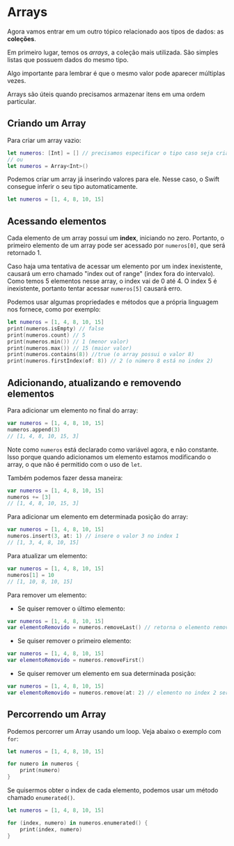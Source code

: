 # Arrays

Agora vamos entrar em um outro tópico relacionado aos tipos de dados: as **coleções**.

Em primeiro lugar, temos os *arrays*, a coleção mais utilizada. São simples listas que possuem dados do mesmo tipo. 

Algo importante para lembrar é que o mesmo valor pode aparecer múltiplas vezes.

Arrays são úteis quando precisamos armazenar itens em uma ordem particular. 

## Criando um Array

Para criar um array vazio:

```swift
let numeros: [Int] = [] // precisamos especificar o tipo caso seja criado um array vazio
// ou
let numeros = Array<Int>()
```

Podemos criar um array já inserindo valores para ele. Nesse caso, o Swift consegue inferir o seu tipo automaticamente.

```swift
let numeros = [1, 4, 8, 10, 15]
```

## Acessando elementos

Cada elemento de um array possui um **index**, iniciando no zero. Portanto, o primeiro elemento de um array pode ser acessado por `numeros[0]`, que será retornado 1. 

Caso haja uma tentativa de acessar um elemento por um index inexistente, causará um erro chamado "index out of range" (index fora do intervalo). Como temos 5 elementos nesse array, o index vai de 0 até 4. O index 5 é inexistente, portanto tentar acessar `numeros[5]` causará erro.

Podemos usar algumas propriedades e métodos que a própria linguagem nos fornece, como por exemplo:

```swift
let numeros = [1, 4, 8, 10, 15]
print(numeros.isEmpty) // false
print(numeros.count) // 5
print(numeros.min()) // 1 (menor valor)
print(numeros.max()) // 15 (maior valor)
print(numeros.contains(8)) //true (o array possui o valor 8)
print(numeros.firstIndex(of: 8)) // 2 (o número 8 está no index 2)
```

## Adicionando, atualizando e removendo elementos

Para adicionar um elemento no final do array:

```swift
var numeros = [1, 4, 8, 10, 15]
numeros.append(3)
// [1, 4, 8, 10, 15, 3]
```

Note como `numeros` está declarado como variável agora, e não constante. Isso porque quando adicionamos um elemento estamos modificando o array, o que não é permitido com o uso de `let`.

Também podemos fazer dessa maneira:

```swift
var numeros = [1, 4, 8, 10, 15]
numeros += [3]
// [1, 4, 8, 10, 15, 3]
```

Para adicionar um elemento em determinada posição do array:

```swift
var numeros = [1, 4, 8, 10, 15]
numeros.insert(3, at: 1) // insere o valor 3 no index 1
// [1, 3, 4, 8, 10, 15]
```

Para atualizar um elemento:

```swift
var numeros = [1, 4, 8, 10, 15]
numeros[1] = 10
// [1, 10, 8, 10, 15]
```

Para remover um elemento:

- Se quiser remover o último elemento:

```swift
var numeros = [1, 4, 8, 10, 15]
var elementoRemovido = numeros.removeLast() // retorna o elemento removido
```

- Se quiser remover o primeiro elemento:

```swift
var numeros = [1, 4, 8, 10, 15]
var elementoRemovido = numeros.removeFirst()
```

- Se quiser remover um elemento em sua determinada posição:

```swift
var numeros = [1, 4, 8, 10, 15]
var elementoRemovido = numeros.remove(at: 2) // elemento no index 2 será removido, ou seja, o valor 8
```

## Percorrendo um Array

Podemos percorrer um Array usando um loop. Veja abaixo o exemplo com `for`:

```swift
let numeros = [1, 4, 8, 10, 15]

for numero in numeros {
    print(numero)
}
```

Se quisermos obter o index de cada elemento, podemos usar um método chamado `enumerated()`. 

```swift
let numeros = [1, 4, 8, 10, 15]

for (index, numero) in numeros.enumerated() {
    print(index, numero)
}
```

